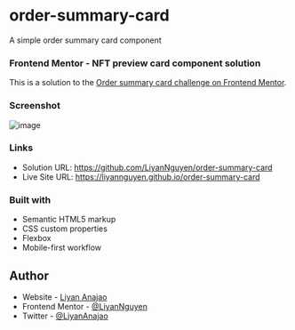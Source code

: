 # order-summary-card
A simple order summary card component

### Frontend Mentor - NFT preview card component solution

This is a solution to the [Order summary card challenge on Frontend Mentor](https://www.frontendmentor.io/challenges/order-summary-component-QlPmajDUj).

### Screenshot
![image](https://user-images.githubusercontent.com/50958126/160248552-a6f554a7-1f26-4b00-8b89-e4b49326b8fa.png)

### Links
- Solution URL: https://github.com/LiyanNguyen/order-summary-card
- Live Site URL: https://liyannguyen.github.io/order-summary-card

### Built with
- Semantic HTML5 markup
- CSS custom properties
- Flexbox
- Mobile-first workflow


## Author
- Website - [Liyan Anajao](https://liyannguyen.github.io/Portfolio)
- Frontend Mentor - [@LiyanNguyen](https://frontendmentor.io/profile/LiyanNguyen)
- Twitter - [@LiyanAnajao](https://twitter.com/LiyanAnajao)
